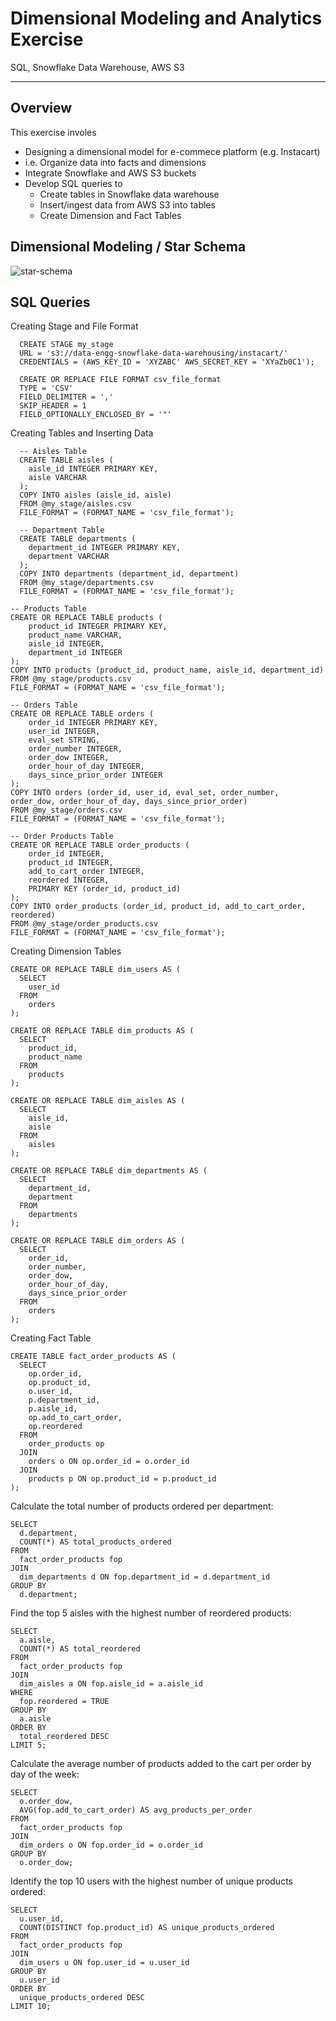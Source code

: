 # Dimensional Modeling and Analytics Exercise
SQL, Snowflake Data Warehouse, AWS S3

---

## Overview

This exercise involes

  - Designing a dimensional model for e-commece platform (e.g. Instacart)
  - i.e. Organize data into facts and dimensions
  - Integrate Snowflake and AWS S3 buckets
  - Develop SQL queries to
      - Create tables in Snowflake data warehouse
      - Insert/ingest data from AWS S3 into tables
      - Create Dimension and Fact Tables

## Dimensional Modeling / Star Schema

![star-schema](https://github.com/user-attachments/assets/bda89a9e-add5-40db-af80-1cdd682f90c0)

## SQL Queries

Creating Stage and File Format

      CREATE STAGE my_stage
      URL = 's3://data-engg-snowflake-data-warehousing/instacart/'
      CREDENTIALS = (AWS_KEY_ID = 'XYZABC' AWS_SECRET_KEY = 'XYaZb0C1');

      CREATE OR REPLACE FILE FORMAT csv_file_format
      TYPE = 'CSV'
      FIELD_DELIMITER = ','
      SKIP_HEADER = 1
      FIELD_OPTIONALLY_ENCLOSED_BY = '"'

Creating Tables and Inserting Data

      -- Aisles Table
      CREATE TABLE aisles (
        aisle_id INTEGER PRIMARY KEY,
        aisle VARCHAR
      );
      COPY INTO aisles (aisle_id, aisle)
      FROM @my_stage/aisles.csv
      FILE_FORMAT = (FORMAT_NAME = 'csv_file_format');

      -- Department Table
      CREATE TABLE departments (
        department_id INTEGER PRIMARY KEY,
        department VARCHAR
      );
      COPY INTO departments (department_id, department)
      FROM @my_stage/departments.csv
      FILE_FORMAT = (FORMAT_NAME = 'csv_file_format');

    -- Products Table
    CREATE OR REPLACE TABLE products (
        product_id INTEGER PRIMARY KEY,
        product_name VARCHAR,
        aisle_id INTEGER,
        department_id INTEGER
    );
    COPY INTO products (product_id, product_name, aisle_id, department_id)
    FROM @my_stage/products.csv
    FILE_FORMAT = (FORMAT_NAME = 'csv_file_format');

    -- Orders Table
    CREATE OR REPLACE TABLE orders (
        order_id INTEGER PRIMARY KEY,
        user_id INTEGER,
        eval_set STRING,
        order_number INTEGER,
        order_dow INTEGER,
        order_hour_of_day INTEGER,
        days_since_prior_order INTEGER
    );
    COPY INTO orders (order_id, user_id, eval_set, order_number, order_dow, order_hour_of_day, days_since_prior_order)
    FROM @my_stage/orders.csv
    FILE_FORMAT = (FORMAT_NAME = 'csv_file_format');

    -- Order Products Table
    CREATE OR REPLACE TABLE order_products (
        order_id INTEGER,
        product_id INTEGER,
        add_to_cart_order INTEGER,
        reordered INTEGER,
        PRIMARY KEY (order_id, product_id)
    );
    COPY INTO order_products (order_id, product_id, add_to_cart_order, reordered)
    FROM @my_stage/order_products.csv
    FILE_FORMAT = (FORMAT_NAME = 'csv_file_format');

Creating Dimension Tables

    CREATE OR REPLACE TABLE dim_users AS (
      SELECT
        user_id
      FROM
        orders
    );

    CREATE OR REPLACE TABLE dim_products AS (
      SELECT
        product_id,
        product_name
      FROM
        products
    );

    CREATE OR REPLACE TABLE dim_aisles AS (
      SELECT
        aisle_id,
        aisle
      FROM
        aisles
    );

    CREATE OR REPLACE TABLE dim_departments AS (
      SELECT
        department_id,
        department
      FROM
        departments
    );

    CREATE OR REPLACE TABLE dim_orders AS (
      SELECT
        order_id,
        order_number,
        order_dow,
        order_hour_of_day,
        days_since_prior_order
      FROM
        orders
    );

Creating Fact Table

    CREATE TABLE fact_order_products AS (
      SELECT
        op.order_id,
        op.product_id,
        o.user_id,
        p.department_id,
        p.aisle_id,
        op.add_to_cart_order,
        op.reordered
      FROM
        order_products op
      JOIN
        orders o ON op.order_id = o.order_id
      JOIN
        products p ON op.product_id = p.product_id
    );

Calculate the total number of products ordered per department:

    SELECT
      d.department,
      COUNT(*) AS total_products_ordered
    FROM
      fact_order_products fop
    JOIN
      dim_departments d ON fop.department_id = d.department_id
    GROUP BY
      d.department;

Find the top 5 aisles with the highest number of reordered products:

    SELECT
      a.aisle,
      COUNT(*) AS total_reordered
    FROM
      fact_order_products fop
    JOIN
      dim_aisles a ON fop.aisle_id = a.aisle_id
    WHERE
      fop.reordered = TRUE
    GROUP BY
      a.aisle
    ORDER BY
      total_reordered DESC
    LIMIT 5;

Calculate the average number of products added to the cart per order by day of the week:

    SELECT
      o.order_dow,
      AVG(fop.add_to_cart_order) AS avg_products_per_order
    FROM
      fact_order_products fop
    JOIN
      dim_orders o ON fop.order_id = o.order_id
    GROUP BY
      o.order_dow;

Identify the top 10 users with the highest number of unique products ordered:

    SELECT
      u.user_id,
      COUNT(DISTINCT fop.product_id) AS unique_products_ordered
    FROM
      fact_order_products fop
    JOIN
      dim_users u ON fop.user_id = u.user_id
    GROUP BY
      u.user_id
    ORDER BY
      unique_products_ordered DESC
    LIMIT 10;
